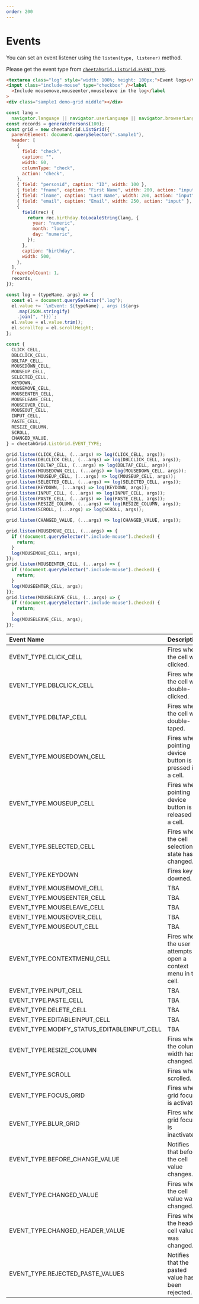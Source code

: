```yaml
---
order: 200
---
```


# Events

You can set an event listener using the `listen(type, listener)` method.

Please get the event type from [`cheetahGrid.ListGrid.EVENT_TYPE`](https://future-architect.github.io/cheetah-grid/documents/tsdoc/interfaces/listgidevents.html).

<code-preview>

```html
<textarea class="log" style="width: 100%; height: 100px;">Event logs</textarea>
<input class="include-mouse" type="checkbox" /><label
  >Include mousemove,mouseenter,mouseleave in the log</label
>
<div class="sample1 demo-grid middle"></div>
```

```js
const lang =
  navigator.language || navigator.userLanguage || navigator.browserLanguage;
const records = generatePersons(100);
const grid = new cheetahGrid.ListGrid({
  parentElement: document.querySelector(".sample1"),
  header: [
    {
      field: "check",
      caption: "",
      width: 60,
      columnType: "check",
      action: "check",
    },
    { field: "personid", caption: "ID", width: 100 },
    { field: "fname", caption: "First Name", width: 200, action: "input" },
    { field: "lname", caption: "Last Name", width: 200, action: "input" },
    { field: "email", caption: "Email", width: 250, action: "input" },
    {
      field(rec) {
        return rec.birthday.toLocaleString(lang, {
          year: "numeric",
          month: "long",
          day: "numeric",
        });
      },
      caption: "birthday",
      width: 500,
    },
  ],
  frozenColCount: 1,
  records,
});

const log = (typeName, args) => {
  const el = document.querySelector(".log");
  el.value += `\nEvent: ${typeName} , args (${args
    .map(JSON.stringify)
    .join(", ")})`;
  el.value = el.value.trim();
  el.scrollTop = el.scrollHeight;
};

const {
  CLICK_CELL,
  DBLCLICK_CELL,
  DBLTAP_CELL,
  MOUSEDOWN_CELL,
  MOUSEUP_CELL,
  SELECTED_CELL,
  KEYDOWN,
  MOUSEMOVE_CELL,
  MOUSEENTER_CELL,
  MOUSELEAVE_CELL,
  MOUSEOVER_CELL,
  MOUSEOUT_CELL,
  INPUT_CELL,
  PASTE_CELL,
  RESIZE_COLUMN,
  SCROLL,
  CHANGED_VALUE,
} = cheetahGrid.ListGrid.EVENT_TYPE;

grid.listen(CLICK_CELL, (...args) => log(CLICK_CELL, args));
grid.listen(DBLCLICK_CELL, (...args) => log(DBLCLICK_CELL, args));
grid.listen(DBLTAP_CELL, (...args) => log(DBLTAP_CELL, args));
grid.listen(MOUSEDOWN_CELL, (...args) => log(MOUSEDOWN_CELL, args));
grid.listen(MOUSEUP_CELL, (...args) => log(MOUSEUP_CELL, args));
grid.listen(SELECTED_CELL, (...args) => log(SELECTED_CELL, args));
grid.listen(KEYDOWN, (...args) => log(KEYDOWN, args));
grid.listen(INPUT_CELL, (...args) => log(INPUT_CELL, args));
grid.listen(PASTE_CELL, (...args) => log(PASTE_CELL, args));
grid.listen(RESIZE_COLUMN, (...args) => log(RESIZE_COLUMN, args));
grid.listen(SCROLL, (...args) => log(SCROLL, args));

grid.listen(CHANGED_VALUE, (...args) => log(CHANGED_VALUE, args));

grid.listen(MOUSEMOVE_CELL, (...args) => {
  if (!document.querySelector(".include-mouse").checked) {
    return;
  }
  log(MOUSEMOVE_CELL, args);
});
grid.listen(MOUSEENTER_CELL, (...args) => {
  if (!document.querySelector(".include-mouse").checked) {
    return;
  }
  log(MOUSEENTER_CELL, args);
});
grid.listen(MOUSELEAVE_CELL, (...args) => {
  if (!document.querySelector(".include-mouse").checked) {
    return;
  }
  log(MOUSELEAVE_CELL, args);
});
```

</code-preview>

| Event Name                                  | Description                                                      |
| :------------------------------------------ | :--------------------------------------------------------------- |
| EVENT_TYPE.CLICK_CELL                       | Fires when the cell was clicked.                                 |
| EVENT_TYPE.DBLCLICK_CELL                    | Fires when the cell was double-clicked.                          |
| EVENT_TYPE.DBLTAP_CELL                      | Fires when the cell was double-taped.                            |
| EVENT_TYPE.MOUSEDOWN_CELL                   | Fires when pointing device button is pressed in a cell.          |
| EVENT_TYPE.MOUSEUP_CELL                     | Fires when pointing device button is released in a cell.         |
| EVENT_TYPE.SELECTED_CELL                    | Fires when the cell selection state has changed.                 |
| EVENT_TYPE.KEYDOWN                          | Fires key-downed.                                                |
| EVENT_TYPE.MOUSEMOVE_CELL                   | TBA                                                              |
| EVENT_TYPE.MOUSEENTER_CELL                  | TBA                                                              |
| EVENT_TYPE.MOUSELEAVE_CELL                  | TBA                                                              |
| EVENT_TYPE.MOUSEOVER_CELL                   | TBA                                                              |
| EVENT_TYPE.MOUSEOUT_CELL                    | TBA                                                              |
| EVENT_TYPE.CONTEXTMENU_CELL                 | Fires when the user attempts to open a context menu in the cell. |
| EVENT_TYPE.INPUT_CELL                       | TBA                                                              |
| EVENT_TYPE.PASTE_CELL                       | TBA                                                              |
| EVENT_TYPE.DELETE_CELL                      | TBA                                                              |
| EVENT_TYPE.EDITABLEINPUT_CELL               | TBA                                                              |
| EVENT_TYPE.MODIFY_STATUS_EDITABLEINPUT_CELL | TBA                                                              |
| EVENT_TYPE.RESIZE_COLUMN                    | Fires when the column width has changed.                         |
| EVENT_TYPE.SCROLL                           | Fires when scrolled.                                             |
| EVENT_TYPE.FOCUS_GRID                       | Fires when grid focus is activated.                              |
| EVENT_TYPE.BLUR_GRID                        | Fires when grid focus is inactivated.                            |
| EVENT_TYPE.BEFORE_CHANGE_VALUE              | Notifies that before the cell value changes.                     |
| EVENT_TYPE.CHANGED_VALUE                    | Fires when the cell value was changed.                           |
| EVENT_TYPE.CHANGED_HEADER_VALUE             | Fires when the header cell value was changed.                    |
| EVENT_TYPE.REJECTED_PASTE_VALUES            | Notifies that the pasted value has been rejected.                |
